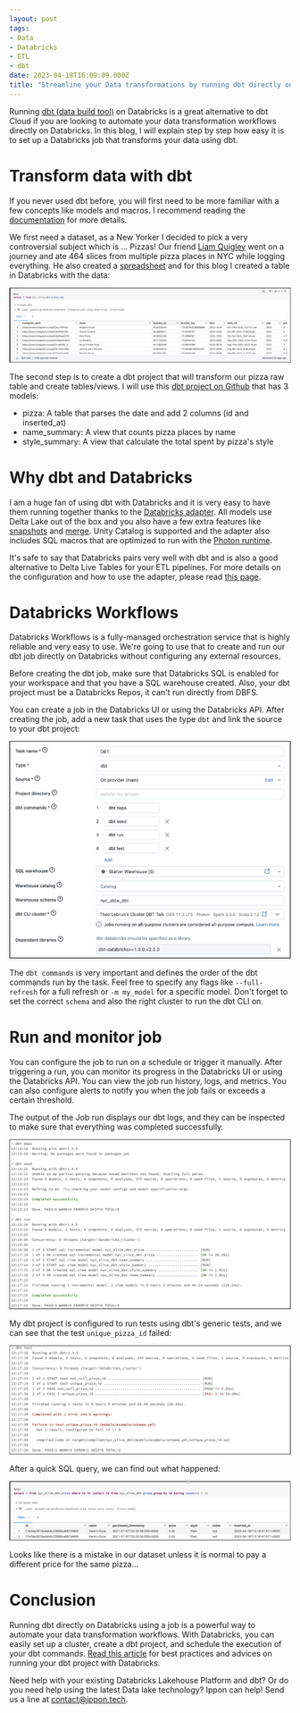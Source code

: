 ```yaml
---
layout: post
tags:
- Data
- Databricks
- ETL
- dbt
date: 2023-04-18T16:09:09.000Z
title: "Streamline your Data transformations by running dbt directly on Databricks using jobs"
---
```


Running [dbt (data build tool)](https://www.getdbt.com/) on Databricks is a great alternative to dbt Cloud if you are looking to automate your data transformation workflows directly on Databricks. In this blog, I will explain step by step how easy it is to set up a Databricks job that transforms your data using dbt.

# Transform data with dbt

If you never used dbt before, you will first need to be more familiar with a few concepts like models and macros. I recommend reading the [documentation](https://docs.getdbt.com/docs/introduction) for more details.

We first need a dataset, as a New Yorker I decided to pick a very controversial subject which is ... Pizzas! Our friend [Liam Quigley](https://elkue.com/nyc-slice/) went on a journey and ate 464 slices from multiple pizza places in NYC while logging everything. He also created a [spreadsheet](https://docs.google.com/spreadsheets/d/1EY3oi9ttxybG0A0Obtwey6BFu7QLqdHe02JApijgztg/edit#gid=0) and for this blog I created a table in Databricks with the data:

![pizza raw](https://raw.githubusercontent.com/ippontech/blog-usa/master/images/2023/04/databricks-dbt-pizza-raw.png)

The second step is to create a dbt project that will transform our pizza raw table and create tables/views. I will use this [dbt project on Github](https://github.com/Falydoor/blog-databricks-dbt) that has 3 models:

- pizza: A table that parses the date and add 2 columns (id and inserted_at)
- name_summary: A view that counts pizza places by name
- style_summary: A view that calculate the total spent by pizza's style

# Why dbt and Databricks

I am a huge fan of using dbt with Databricks and it is very easy to have them running together thanks to the [Databricks adapter](https://github.com/databricks/dbt-databricks). All models use Delta Lake out of the box and you also have a few extra features like [snapshots](https://docs.getdbt.com/docs/build/snapshots) and [merge](https://docs.getdbt.com/reference/resource-configs/spark-configs#the-merge-strategy). Unity Catalog is supported and the adapter also includes SQL macros that are optimized to run with the [Photon runtime](https://docs.databricks.com/runtime/photon.html).

It's safe to say that Databricks pairs very well with dbt and is also a good alternative to Delta Live Tables for your ETL pipelines. For more details on the configuration and how to use the adapter, please read [this page](https://docs.getdbt.com/reference/resource-configs/spark-configs).

# Databricks Workflows

Databricks Workflows is a fully-managed orchestration service that is highly reliable and very easy to use. We're going to use that to create and run our dbt job directly on Databricks without configuring any external resources.

Before creating the dbt job, make sure that Databricks SQL is enabled for your workspace and that you have a SQL warehouse created. Also, your dbt project must be a Databricks Repos, it can't run directly from DBFS.

You can create a job in the Databricks UI or using the Databricks API. After creating the job, add a new task that uses the type `dbt` and link the source to your dbt project:

![pizza raw](https://raw.githubusercontent.com/ippontech/blog-usa/master/images/2023/04/databricks-dbt-job.png)

The `dbt commands` is very important and defines the order of the dbt commands run by the task. Feel free to specify any flags like `--full-refresh` for a full refresh or `-m my_model` for a specific model. Don't forget to set the correct `schema` and also the right cluster to run the dbt CLI on.

# Run and monitor job

You can configure the job to run on a schedule or trigger it manually. After triggering a run, you can monitor its progress in the Databricks UI or using the Databricks API. You can view the job run history, logs, and metrics. You can also configure alerts to notify you when the job fails or exceeds a certain threshold.

The output of the Job run displays our dbt logs, and they can be inspected to make sure that everything was completed successfully.

![pizza raw](https://raw.githubusercontent.com/ippontech/blog-usa/master/images/2023/04/databricks-dbt-logs.png)

My dbt project is configured to run tests using dbt's generic tests, and we can see that the test `unique_pizza_id` failed:

![pizza raw](https://raw.githubusercontent.com/ippontech/blog-usa/master/images/2023/04/databricks-dbt-tests.png)

After a quick SQL query, we can find out what happened:

![pizza raw](https://raw.githubusercontent.com/ippontech/blog-usa/master/images/2023/04/databricks-dbt-dups.png)

Looks like there is a mistake in our dataset unless it is normal to pay a different price for the same pizza...

# Conclusion

Running dbt directly on Databricks using a job is a powerful way to automate your data transformation workflows. With Databricks, you can easily set up a cluster, create a dbt project, and schedule the execution of your dbt commands. [Read this article](https://www.databricks.com/blog/2022/12/15/best-practices-super-powering-your-dbt-project-databricks.html) for best practices and advices on running your dbt project with Databricks.

Need help with your existing Databricks Lakehouse Platform and dbt? Or do you need help using the latest Data lake technology? Ippon can help! Send us a line at [contact@ippon.tech](mailto:contact@ippon.tech).
